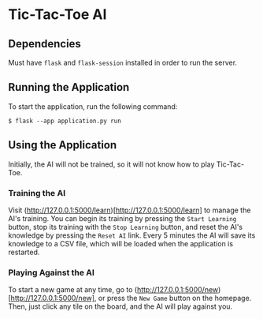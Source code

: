 # Tic-Tac-Toe AI

## Dependencies

Must have `flask` and `flask-session` installed in order to run the server.

## Running the Application

To start the application, run the following command:

```console
$ flask --app application.py run
```

## Using the Application

Initially, the AI will not be trained, so it will not know how to play Tic-Tac-Toe.

### Training the AI

Visit (http://127.0.0.1:5000/learn)[http://127.0.0.1:5000/learn] to manage the AI's training. You can begin its training by pressing the `Start Learning` button, stop its training with the `Stop Learning` button, and reset the AI's knowledge by pressing the `Reset AI` link. Every 5 minutes the AI will save its knowledge to a CSV file, which will be loaded when the application is restarted.

### Playing Against the AI

To start a new game at any time, go to (http://127.0.0.1:5000/new)[http://127.0.0.1:5000/new], or press the `New Game` button on the homepage. Then, just click any tile on the board, and the AI will play against you.
